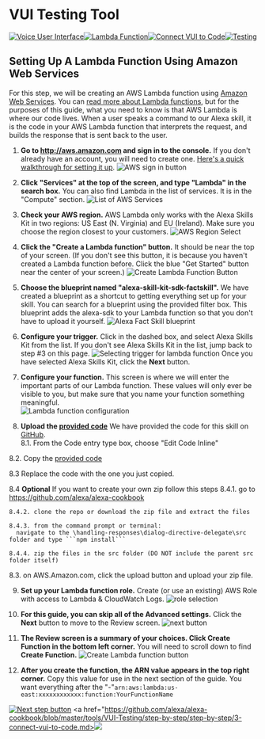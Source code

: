 # VUI Testing Tool
[![Voice User Interface](https://m.media-amazon.com/images/G/01/mobile-apps/dex/alexa/alexa-skills-kit/tutorials/navigation/1-locked._TTH_.png)](https://github.com/alexa/alexa-cookbook/blob/master/tools/VUI%20Testing%20Tool/step-by-step/1-voice-user-interface.md)[![Lambda Function](https://m.media-amazon.com/images/G/01/mobile-apps/dex/alexa/alexa-skills-kit/tutorials/navigation/2-on._TTH_.png)](https://github.com/alexa/alexa-cookbook/blob/master/tools/VUI%20Testing%20Tool/step-by-step/2-lambda-function.md)[![Connect VUI to Code](https://m.media-amazon.com/images/G/01/mobile-apps/dex/alexa/alexa-skills-kit/tutorials/navigation/3-off._TTH_.png)](https://github.com/alexa/alexa-cookbook/blob/master/tools/VUI%20Testing%20Tool/step-by-step/3-connect-vui-to-code.md)[![Testing](https://m.media-amazon.com/images/G/01/mobile-apps/dex/alexa/alexa-skills-kit/tutorials/navigation/4-off._TTH_.png)](https://github.com/alexa/alexa-cookbook/blob/master/tools/VUI%20Testing%20Tool/step-by-step/4-testing.md)

## Setting Up A Lambda Function Using Amazon Web Services

For this step, we will be creating an AWS Lambda function using [Amazon Web Services](http://aws.amazon.com).  You can [read more about Lambda functions](http://aws.amazon.com/lambda), but for the purposes of this guide, what you need to know is that AWS Lambda is where our code lives.  When a user speaks a command to our Alexa skill, it is the code in your AWS Lambda function that interprets the request, and builds the response that is sent back to the user.

1.  **Go to http://aws.amazon.com and sign in to the console.** If you don't already have an account, you will need to create one.  [Here's a quick walkthrough for setting it up](https://github.com/alexa/alexa-cookbook/blob/master/handling-responses/dialog-directive-delegate/set-up-aws.md).
![AWS sign in button](https://m.media-amazon.com/images/G/01/mobile-apps/dex/alexa/alexa-skills-kit/tutorials/general/2-1-sign-in-to-the-console._TTH_.png)

2.  **Click "Services" at the top of the screen, and type "Lambda" in the search box.**  You can also find Lambda in the list of services.  It is in the "Compute" section.
![List of AWS Services ](https://m.media-amazon.com/images/G/01/mobile-apps/dex/alexa/alexa-skills-kit/tutorials/general/2-2-services-lambda._TTH_.png)

3.  **Check your AWS region.** AWS Lambda only works with the Alexa Skills Kit in two regions: US East (N. Virginia) and EU (Ireland).  Make sure you choose the region closest to your customers.
![AWS Region Select](https://m.media-amazon.com/images/G/01/mobile-apps/dex/alexa/alexa-skills-kit/tutorials/general/2-3-check-region._TTH_.png)

4.  **Click the "Create a Lambda function" button.** It should be near the top of your screen.  (If you don't see this button, it is because you haven't created a Lambda function before.  Click the blue "Get Started" button near the center of your screen.)
![Create Lambda Function Button](https://m.media-amazon.com/images/G/01/mobile-apps/dex/alexa/alexa-skills-kit/tutorials/general/2-4-create-a-lambda-function._TTH_.png")

5.  **Choose the blueprint named "alexa-skill-kit-sdk-factskill".** We have created a blueprint as a shortcut to getting everything set up for your skill. You can search for a blueprint using the provided filter box.  This blueprint adds the alexa-sdk to your Lambda function so that you don't have to upload it yourself.
![Alexa Fact Skill blueprint](https://m.media-amazon.com/images/G/01/mobile-apps/dex/alexa/alexa-skills-kit/tutorials/fact/2-5-blueprint._TTH_.png)

6.  **Configure your trigger.** Click in the dashed box, and select Alexa Skills Kit from the list.  If you don't see Alexa Skills Kit in the list, jump back to step #3 on this page.
![Selecting trigger for lambda function](https://m.media-amazon.com/images/G/01/mobile-apps/dex/alexa/alexa-skills-kit/tutorials/general/2-6-configure-your-trigger._TTH_.png)
    Once you have selected Alexa Skills Kit, click the **Next** button.

7.  **Configure your function.** This screen is where we will enter the important parts of our Lambda function.  These values will only ever be visible to you, but make sure that you name your function something meaningful.  
![Lambda function configuration](https://m.media-amazon.com/images/G/01/mobile-apps/dex/alexa/alexa-skills-kit/tutorials/general/2-7-configure-your-function._TTH_.png)

8.  **Upload the [provided code](https://github.com/Alexa/alexa-cookbook/tree/master/tools/VUI-Testing/src)** We have provided the code for this skill on [GitHub](https://github.com/Alexa/alexa-cookbook/tree/master/tools/VUI-Testing/src).  
  8.1. From the Code entry type box, choose "Edit Code Inline"

  8.2. Copy the [provided code](https://github.com/alexa/alexa-cookbook/blob/master/tools/VUI%20Testing%20Tool/src/index.js)

  8.3 Replace the code with the one you just copied.

  8.4 **Optional** If you want to create your own zip follow this steps
    8.4.1. go to https://github.com/alexa/alexa-cookbook

    8.4.2. clone the repo or download the zip file and extract the files

    8.4.3. from the command prompt or terminal:
      navigate to the \handling-responses\dialog-directive-delegate\src folder and type ```npm install```

    8.4.4. zip the files in the src folder (DO NOT include the parent src folder itself)

  8.3. on AWS.Amazon.com, click the upload button and upload your zip file.

9.  **Set up your Lambda function role.**  Create (or use an existing) AWS Role with access to Lambda & CloudWatch Logs.
![role selection](https://m.media-amazon.com/images/G/01/mobile-apps/dex/alexa/alexa-skills-kit/tutorials/general/2-9-lambda-function-role._TTH_.png)

10. **For this guide, you can skip all of the Advanced settings.**  Click the **Next** button to move to the Review screen.
![next button](https://m.media-amazon.com/images/G/01/mobile-apps/dex/alexa/alexa-skills-kit/tutorials/general/2-10-next-button._TTH_.png)

11. **The Review screen is a summary of your choices.  Click Create Function in the bottom left corner.**  You will need to scroll down to find **Create Function.**
![Create Lambda function button](https://m.media-amazon.com/images/G/01/mobile-apps/dex/alexa/alexa-skills-kit/tutorials/general/2-11-create-function-button._TTH_.png)

12. **After you create the function, the ARN value appears in the top right corner.** Copy this value for use in the next section of the guide.
You want everything after the "-"```arn:aws:lambda:us-east:xxxxxxxxxxxx:function:YourFunctionName```

[![Next step button](https://m.media-amazon.com/images/G/01/mobile-apps/dex/alexa/alexa-skills-kit/tutorials/general/buttons/button_next_connect_vui_to_code._TTH_.png)](https://github.com/alexa/alexa-cookbook/blob/master/tools/VUI-Testing/step-by-step/3-connect-vui-to-code.md)
<a href="https://github.com/alexa/alexa-cookbook/blob/master/tools/VUI-Testing/step-by-step/step-by-step/3-connect-vui-to-code.md><img src="https://m.media-amazon.com/images/G/01/mobile-apps/dex/alexa/alexa-skills-kit/tutorials/general/buttons/button_next_connect_vui_to_code._TTH_.png"/></a>

